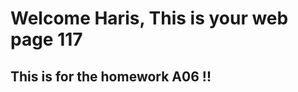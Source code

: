 <html>
<head>
</head>

<body>

<h1> Welcome Haris, This is your web page 117</h1>

<h2> This is for the homework A06 !! </h2>

</body>
</html>

